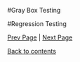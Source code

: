 #Gray Box Testing

#Regression Testing

[Prev Page](https://github.com/Krithika-Balan2290/Software-Testing-Techniques/blob/master/Docs/error.md) | [Next Page](https://github.com/Krithika-Balan2290/Software-Testing-Techniques/blob/master/Docs/array.md)
 
 [Back to contents](https://github.com/Krithika-Balan2290/Software-Testing-Techniques/blob/master/Index.md)
